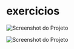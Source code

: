 # exercicios
 
![Screenshot do Projeto](https://github.com/kayomacedo/exercicios/blob/main/screenshot/web.png)

![Screenshot do Projeto](https://github.com/kayomacedo/exercicios/blob/main/screenshot/mobile.png)

